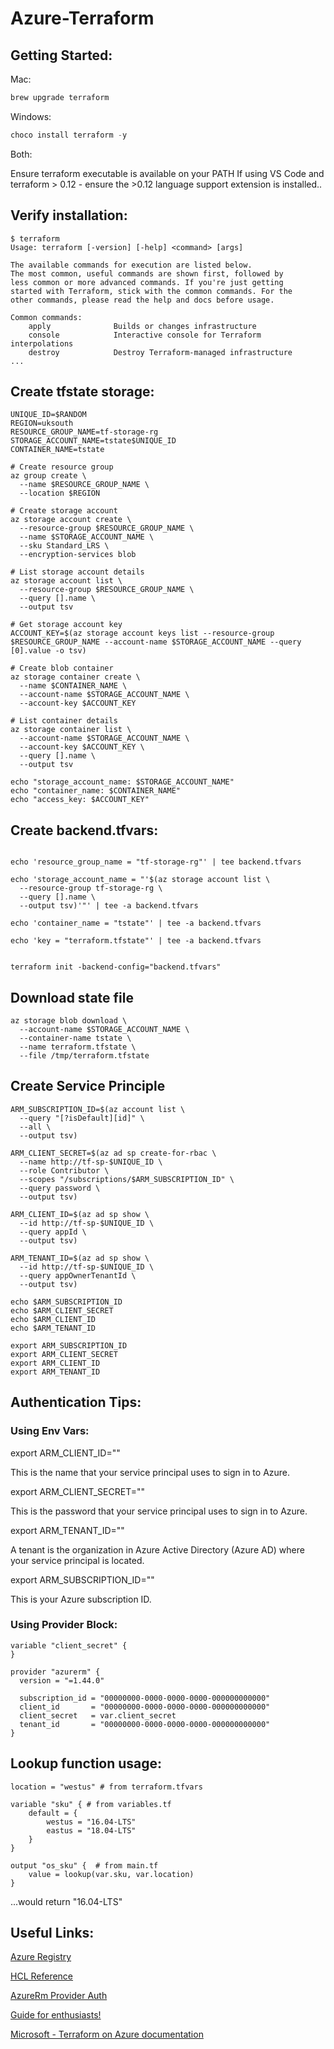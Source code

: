 # Azure-Terraform

## Getting Started:

Mac:

```bash
brew upgrade terraform
```

Windows:

```powershell
choco install terraform -y
```

Both:

Ensure terraform executable is available on your PATH
If using VS Code and terraform > 0.12 - ensure the >0.12 language support extension is installed..

## Verify installation:

```
$ terraform
Usage: terraform [-version] [-help] <command> [args]

The available commands for execution are listed below.
The most common, useful commands are shown first, followed by
less common or more advanced commands. If you're just getting
started with Terraform, stick with the common commands. For the
other commands, please read the help and docs before usage.

Common commands:
    apply              Builds or changes infrastructure
    console            Interactive console for Terraform interpolations
    destroy            Destroy Terraform-managed infrastructure
...
```

## Create tfstate storage:

```
UNIQUE_ID=$RANDOM
REGION=uksouth
RESOURCE_GROUP_NAME=tf-storage-rg
STORAGE_ACCOUNT_NAME=tstate$UNIQUE_ID
CONTAINER_NAME=tstate

# Create resource group
az group create \
  --name $RESOURCE_GROUP_NAME \
  --location $REGION

# Create storage account
az storage account create \
  --resource-group $RESOURCE_GROUP_NAME \
  --name $STORAGE_ACCOUNT_NAME \
  --sku Standard_LRS \
  --encryption-services blob

# List storage account details
az storage account list \
  --resource-group $RESOURCE_GROUP_NAME \
  --query [].name \
  --output tsv

# Get storage account key
ACCOUNT_KEY=$(az storage account keys list --resource-group $RESOURCE_GROUP_NAME --account-name $STORAGE_ACCOUNT_NAME --query [0].value -o tsv)

# Create blob container
az storage container create \
  --name $CONTAINER_NAME \
  --account-name $STORAGE_ACCOUNT_NAME \
  --account-key $ACCOUNT_KEY

# List container details
az storage container list \
  --account-name $STORAGE_ACCOUNT_NAME \
  --account-key $ACCOUNT_KEY \
  --query [].name \
  --output tsv

echo "storage_account_name: $STORAGE_ACCOUNT_NAME"
echo "container_name: $CONTAINER_NAME"
echo "access_key: $ACCOUNT_KEY"
```

## Create backend.tfvars:

```

echo 'resource_group_name = "tf-storage-rg"' | tee backend.tfvars

echo 'storage_account_name = "'$(az storage account list \
  --resource-group tf-storage-rg \
  --query [].name \
  --output tsv)'"' | tee -a backend.tfvars
  
echo 'container_name = "tstate"' | tee -a backend.tfvars

echo 'key = "terraform.tfstate"' | tee -a backend.tfvars
  
```

```
terraform init -backend-config="backend.tfvars"
```

## Download state file

```
az storage blob download \
  --account-name $STORAGE_ACCOUNT_NAME \
  --container-name tstate \
  --name terraform.tfstate \
  --file /tmp/terraform.tfstate
 ```
 
## Create Service Principle

```
ARM_SUBSCRIPTION_ID=$(az account list \
  --query "[?isDefault][id]" \
  --all \
  --output tsv)

ARM_CLIENT_SECRET=$(az ad sp create-for-rbac \
  --name http://tf-sp-$UNIQUE_ID \
  --role Contributor \
  --scopes "/subscriptions/$ARM_SUBSCRIPTION_ID" \
  --query password \
  --output tsv)

ARM_CLIENT_ID=$(az ad sp show \
  --id http://tf-sp-$UNIQUE_ID \
  --query appId \
  --output tsv)

ARM_TENANT_ID=$(az ad sp show \
  --id http://tf-sp-$UNIQUE_ID \
  --query appOwnerTenantId \
  --output tsv)
  
echo $ARM_SUBSCRIPTION_ID
echo $ARM_CLIENT_SECRET
echo $ARM_CLIENT_ID
echo $ARM_TENANT_ID

export ARM_SUBSCRIPTION_ID
export ARM_CLIENT_SECRET
export ARM_CLIENT_ID
export ARM_TENANT_ID

```

## Authentication Tips:

### Using Env Vars:

export ARM_CLIENT_ID=""

This is the name that your service principal uses to sign in to Azure.

export ARM_CLIENT_SECRET=""

This is the password that your service principal uses to sign in to Azure.

export ARM_TENANT_ID=""

A tenant is the organization in Azure Active Directory (Azure AD) where your service principal is located.

export ARM_SUBSCRIPTION_ID=""

This is your Azure subscription ID.

### Using Provider Block:
```
variable "client_secret" {
}

provider "azurerm" {
  version = "=1.44.0"

  subscription_id = "00000000-0000-0000-0000-000000000000"
  client_id       = "00000000-0000-0000-0000-000000000000"
  client_secret   = var.client_secret
  tenant_id       = "00000000-0000-0000-0000-000000000000"
}
```

## Lookup function usage:

```
location = "westus" # from terraform.tfvars

variable "sku" { # from variables.tf
    default = {
        westus = "16.04-LTS"
        eastus = "18.04-LTS"
    }
}

output "os_sku" {  # from main.tf
    value = lookup(var.sku, var.location)
}
```
...would return "16.04-LTS"



## Useful Links:

[Azure Registry](https://registry.terraform.io/search?q=azure)

[HCL Reference](https://www.terraform.io/docs/configuration/index.html)

[AzureRm Provider Auth](https://www.terraform.io/docs/providers/azurerm/index.html#authenticating-to-azure)

[Guide for enthusiasts!](https://thorsten-hans.com/terraform-the-definitive-guide-for-azure-enthusiasts)

[Microsoft - Terraform on Azure documentation](https://docs.microsoft.com/en-us/azure/terraform/)



